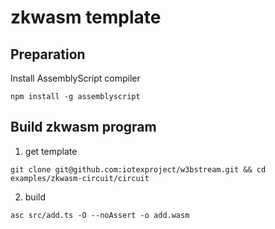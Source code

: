zkwasm template
==================

## Preparation
Install AssemblyScript compiler

``` shell
npm install -g assemblyscript
```

## Build zkwasm program
1. get template

``` shell
git clone git@github.com:iotexproject/w3bstream.git && cd examples/zkwasm-circuit/circuit
```

2. build

``` shell
asc src/add.ts -O --noAssert -o add.wasm
```
